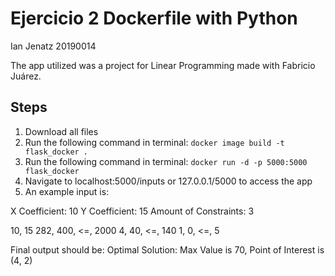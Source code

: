 # Ejercicio 2 Dockerfile with Python

Ian Jenatz 20190014

The app utilized was a project for Linear Programming made with Fabricio Juárez.

## Steps

1. Download all files
2. Run the following command in terminal: `docker image build -t flask_docker .`
3. Run the following command in terminal: `docker run -d -p 5000:5000 flask_docker`
4. Navigate to localhost:5000/inputs or 127.0.0.1/5000 to access the app
5. An example input is: 

X Coefficient: 10
Y Coefficient: 15
Amount of Constraints: 3

10, 15
282, 400, <=, 2000
4, 40, <=, 140
1, 0, <=, 5

Final output should be: Optimal Solution: Max Value is 70, Point of Interest is (4, 2)